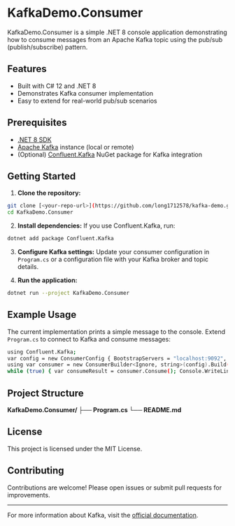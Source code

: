# KafkaDemo.Consumer

KafkaDemo.Consumer is a simple .NET 8 console application demonstrating how to consume messages from an Apache Kafka topic using the pub/sub (publish/subscribe) pattern.

## Features

- Built with C# 12 and .NET 8
- Demonstrates Kafka consumer implementation
- Easy to extend for real-world pub/sub scenarios

## Prerequisites

- [.NET 8 SDK](https://dotnet.microsoft.com/download/dotnet/8.0)
- [Apache Kafka](https://kafka.apache.org/) instance (local or remote)
- (Optional) [Confluent.Kafka](https://www.nuget.org/packages/Confluent.Kafka/) NuGet package for Kafka integration

## Getting Started

1. **Clone the repository:**
```bash
git clone [<your-repo-url>](https://github.com/long1712578/kafka-demo.git) 
cd KafkaDemo.Consumer
```
2. **Install dependencies:**
If you use Confluent.Kafka, run:
```bash
dotnet add package Confluent.Kafka
```

3. **Configure Kafka settings:**
Update your consumer configuration in `Program.cs` or a configuration file with your Kafka broker and topic details.

4. **Run the application:**
```bash
dotnet run --project KafkaDemo.Consumer
```
## Example Usage

The current implementation prints a simple message to the console. Extend `Program.cs` to connect to Kafka and consume messages:
```bash
using Confluent.Kafka;
var config = new ConsumerConfig { BootstrapServers = "localhost:9092", GroupId = "demo-consumer-group", AutoOffsetReset = AutoOffsetReset.Earliest };
using var consumer = new ConsumerBuilder<Ignore, string>(config).Build(); consumer.Subscribe("your-topic");
while (true) { var consumeResult = consumer.Consume(); Console.WriteLine($"Received message: {consumeResult.Message.Value}"); }
```

## Project Structure
**KafkaDemo.Consumer/ ├── Program.cs └── README.md**

## License

This project is licensed under the MIT License.

## Contributing

Contributions are welcome! Please open issues or submit pull requests for improvements.

---

For more information about Kafka, visit the [official documentation](https://kafka.apache.org/documentation/).